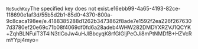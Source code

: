 <?xml version="1.0" encoding="UTF-8"?>
<Error><Code>NoSuchKey</Code><Message>The specified key does not exist.</Message><Key>e16ebb99-4a65-4193-82ce-118690e1af3d/55b5d2b1-85d0-4370-800a-9c8caca198ee/e.4188385288d1262b3473862f8ade7e1592f2ea226f2676307d3780ef20e69c71b08f4069df0fd6a28adeb4</Key><RequestId>WHW282DMDYXRZVJ1</RequestId><HostId>QCYK+ZqhBLNFuiT3T4iN3tlCoJw4uHJlBbcyqK8rfGIGIjPeOJi8mPtNMDfB+HZVcRmYYpj4myo=</HostId></Error>